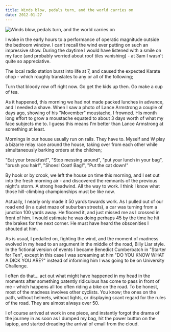 ```yaml
---
title: Winds blow, pedals turn, and the world carries on
date: 2012-01-27
---
```


![Winds blow, pedals turn, and the world carries on](https://source.unsplash.com/npxXWgQ33ZQ/1600x900)

I woke in the early hours to a performance of operatic magnitude outside the bedroom window. I can't recall the wind ever putting on such an impressive show. During the daytime I would have listened with a smile on my face (and probably worried about roof tiles vanishing) - at 3am I wasn't quite so appreciative.

The local radio station burst into life at 7, and caused the expected Karate chop - which roughly translates to any or all of the following;

Turn that bloody row off right now. Go get the kids up then. Go make a cup of tea.

As it happened, this morning we had not made packed lunches in advance, and I needed a shave. When I saw a photo of Lance Armstrong a couple of days ago, showing of his "Movember" moustache, I frowned. His month long effort to grow a moustache equated to about 3 days worth of what my face subjects me to. I guess this means I'm better than Lance Armstrong at something at least.

Mornings in our house usually run on rails. They have to. Myself and W play a bizarre relay race around the house, taking over from each other while simultaneously barking orders at the children;

"Eat your breakfast!", "Stop messing around", "put your lunch in your bag", "brush you hair!", "Shoes! Coat! Bag!", "Put the cat down!"

By hook or by crook, we left the house on time this morning, and I set out into the fresh morning air - and discovered the remnants of the previous night's storm. A strong headwind. All the way to work. I think I know what those hill-climbing championships must be like now.

Actually, I nearly only made it 50 yards towards work. As I pulled out of our road end (in a quiet maze of suburban streets), a car was turning from a junction 100 yards away. He floored it, and just missed me as I crossed in front of him. I would estimate he was doing perhaps 45 by the time he hit the brakes for the next corner. He must have heard the obscenities I shouted at him.

As is usual, I pedalled on, fighting the wind, and the moment of madness evolved in my head to an argument in the middle of the road, Billy Liar style. In the fictional version of events I became Benedict Cumberbatch in "Starter for Ten", except in this case I was screaming at him "DO YOU KNOW WHAT A DICK YOU ARE?" instead of informing him I was going to be on University Challenge.

I often do that... act out what might have happened in my head in the moments after something patently ridiculous has come to pass in front of me - which happens all too often riding a bike on the road. To be honest, most of the madness involves other cyclists. You know; the ones on the path, without helmets, without lights, or displaying scant regard for the rules of the road. They are almost always over 50.

I of course arrived at work in one piece, and instantly forgot the drama of the journey in as soon as I dumped my bag, hit the power button on the laptop, and started dreading the arrival of email from the cloud.